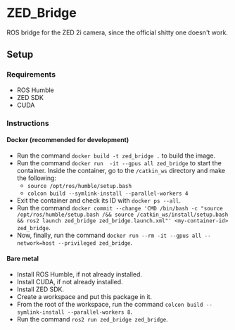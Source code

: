 # ZED_Bridge
ROS bridge for the ZED 2i camera, since the official shitty one doesn't work.

## Setup

### Requirements
- ROS Humble
- ZED SDK
- CUDA

### Instructions

#### Docker (recommended for development)
- Run the command `docker build -t zed_bridge .` to build the image.
- Run the command `docker run  -it --gpus all zed_bridge` to start the container. Inside the container, go to the `/catkin_ws` directory and make the following:
    - `source /opt/ros/humble/setup.bash`
    - `colcon build --symlink-install --parallel-workers 4`
- Exit the container and check its ID with `docker ps --all`.
- Run the command `docker commit --change 'CMD /bin/bash -c "source /opt/ros/humble/setup.bash /&& source /catkin_ws/install/setup.bash && ros2 launch zed_bridge zed_bridge.launch.xml"' <my-container-id> zed_bridge`.
- Now, finally, run the command `docker run --rm -it --gpus all --network=host --privileged zed_bridge`.

#### Bare metal
- Install ROS Humble, if not already installed.
- Install CUDA, if not already installed.
- Install ZED SDK.
- Create a workspace and put this package in it.
- From the root of the workspace, run the command `colcon build --symlink-install --parallel-workers 8`.
- Run the command `ros2 run zed_bridge zed_bridge`.

